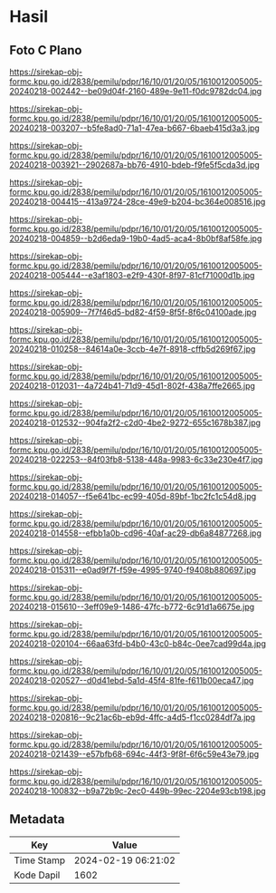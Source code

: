 # Hasil

## Foto C Plano

https://sirekap-obj-formc.kpu.go.id/2838/pemilu/pdpr/16/10/01/20/05/1610012005005-20240218-002442--be09d04f-2160-489e-9e11-f0dc9782dc04.jpg

https://sirekap-obj-formc.kpu.go.id/2838/pemilu/pdpr/16/10/01/20/05/1610012005005-20240218-003207--b5fe8ad0-71a1-47ea-b667-6baeb415d3a3.jpg

https://sirekap-obj-formc.kpu.go.id/2838/pemilu/pdpr/16/10/01/20/05/1610012005005-20240218-003921--2902687a-bb76-4910-bdeb-f9fe5f5cda3d.jpg

https://sirekap-obj-formc.kpu.go.id/2838/pemilu/pdpr/16/10/01/20/05/1610012005005-20240218-004415--413a9724-28ce-49e9-b204-bc364e008516.jpg

https://sirekap-obj-formc.kpu.go.id/2838/pemilu/pdpr/16/10/01/20/05/1610012005005-20240218-004859--b2d6eda9-19b0-4ad5-aca4-8b0bf8af58fe.jpg

https://sirekap-obj-formc.kpu.go.id/2838/pemilu/pdpr/16/10/01/20/05/1610012005005-20240218-005444--e3af1803-e2f9-430f-8f97-81cf71000d1b.jpg

https://sirekap-obj-formc.kpu.go.id/2838/pemilu/pdpr/16/10/01/20/05/1610012005005-20240218-005909--7f7f46d5-bd82-4f59-8f5f-8f6c04100ade.jpg

https://sirekap-obj-formc.kpu.go.id/2838/pemilu/pdpr/16/10/01/20/05/1610012005005-20240218-010258--84614a0e-3ccb-4e7f-8918-cffb5d269f67.jpg

https://sirekap-obj-formc.kpu.go.id/2838/pemilu/pdpr/16/10/01/20/05/1610012005005-20240218-012031--4a724b41-71d9-45d1-802f-438a7ffe2665.jpg

https://sirekap-obj-formc.kpu.go.id/2838/pemilu/pdpr/16/10/01/20/05/1610012005005-20240218-012532--904fa2f2-c2d0-4be2-9272-655c1678b387.jpg

https://sirekap-obj-formc.kpu.go.id/2838/pemilu/pdpr/16/10/01/20/05/1610012005005-20240218-022253--84f03fb8-5138-448a-9983-6c33e230e4f7.jpg

https://sirekap-obj-formc.kpu.go.id/2838/pemilu/pdpr/16/10/01/20/05/1610012005005-20240218-014057--f5e641bc-ec99-405d-89bf-1bc2fc1c54d8.jpg

https://sirekap-obj-formc.kpu.go.id/2838/pemilu/pdpr/16/10/01/20/05/1610012005005-20240218-014558--efbb1a0b-cd96-40af-ac29-db6a84877268.jpg

https://sirekap-obj-formc.kpu.go.id/2838/pemilu/pdpr/16/10/01/20/05/1610012005005-20240218-015311--e0ad9f7f-f59e-4995-9740-f9408b880697.jpg

https://sirekap-obj-formc.kpu.go.id/2838/pemilu/pdpr/16/10/01/20/05/1610012005005-20240218-015610--3eff09e9-1486-47fc-b772-6c91d1a6675e.jpg

https://sirekap-obj-formc.kpu.go.id/2838/pemilu/pdpr/16/10/01/20/05/1610012005005-20240218-020104--66aa63fd-b4b0-43c0-b84c-0ee7cad99d4a.jpg

https://sirekap-obj-formc.kpu.go.id/2838/pemilu/pdpr/16/10/01/20/05/1610012005005-20240218-020527--d0d41ebd-5a1d-45f4-81fe-f611b00eca47.jpg

https://sirekap-obj-formc.kpu.go.id/2838/pemilu/pdpr/16/10/01/20/05/1610012005005-20240218-020816--9c21ac6b-eb9d-4ffc-a4d5-f1cc0284df7a.jpg

https://sirekap-obj-formc.kpu.go.id/2838/pemilu/pdpr/16/10/01/20/05/1610012005005-20240218-021439--e57bfb68-694c-44f3-9f8f-6f6c59e43e79.jpg

https://sirekap-obj-formc.kpu.go.id/2838/pemilu/pdpr/16/10/01/20/05/1610012005005-20240218-100832--b9a72b9c-2ec0-449b-99ec-2204e93cb198.jpg


## Metadata

| Key        | Value               |
| ---------- | ------------------- |
| Time Stamp | 2024-02-19 06:21:02 |
| Kode Dapil | 1602                |



